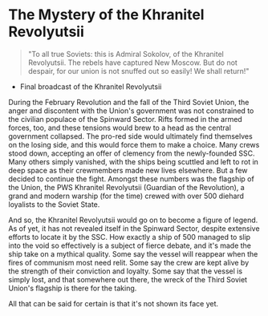 # The Mystery of the Khranitel Revolyutsii
> "To all true Soviets: this is Admiral Sokolov, of the Khranitel Revolyutsii. The rebels have captured New Moscow. But do not despair, for our union is not snuffed out so easily! We shall return!"
- Final broadcast of the Khranitel Revolyutsii

During the February Revolution and the fall of the Third Soviet Union, the anger and discontent with the Union's government was not constrained to the civilian populace of the Spinward Sector. Rifts formed in the armed forces, too, and these tensions would brew to a head as the central government collapsed. The pro-red side would ultimately find themselves on the losing side, and this would force them to make a choice. Many crews stood down, accepting an offer of clemency from the newly-founded SSC. Many others simply vanished, with the ships being scuttled and left to rot in deep space as their crewmembers made new lives elsewhere. But a few decided to continue the fight. Amongst these numbers was the flagship of the Union, the PWS Khranitel Revolyutsii (Guardian of the Revolution), a grand and modern warship (for the time) crewed with over 500 diehard loyalists to the Soviet State.

And so, the Khranitel Revolyutsii would go on to become a figure of legend. As of yet, it has not revealed itself in the Spinward Sector, despite extensive efforts to locate it by the SSC. How exactly a ship of 500 managed to slip into the void so effectively is a subject of fierce debate, and it's made the ship take on a mythical quality. Some say the vessel will reappear when the fires of communism most need relit. Some say the crew are kept alive by the strength of their conviction and loyalty. Some say that the vessel is simply lost, and that somewhere out there, the wreck of the Third Soviet Union's flagship is there for the taking.

All that can be said for certain is that it's not shown its face yet.